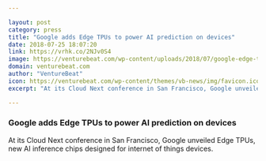 ```yaml
---

layout: post
category: press
title: "Google adds Edge TPUs to power AI prediction on devices"
date: 2018-07-25 18:07:20
link: https://vrhk.co/2NJv0S4
image: https://venturebeat.com/wp-content/uploads/2018/07/google-edge-tpu-2.png?fit=1999%2C1620&strip=all
domain: venturebeat.com
author: "VentureBeat"
icon: https://venturebeat.com/wp-content/themes/vb-news/img/favicon.ico
excerpt: "At its Cloud Next conference in San Francisco, Google unveiled Edge TPUs, new AI inference chips designed for internet of things devices."

---
```


### Google adds Edge TPUs to power AI prediction on devices

At its Cloud Next conference in San Francisco, Google unveiled Edge TPUs, new AI inference chips designed for internet of things devices.